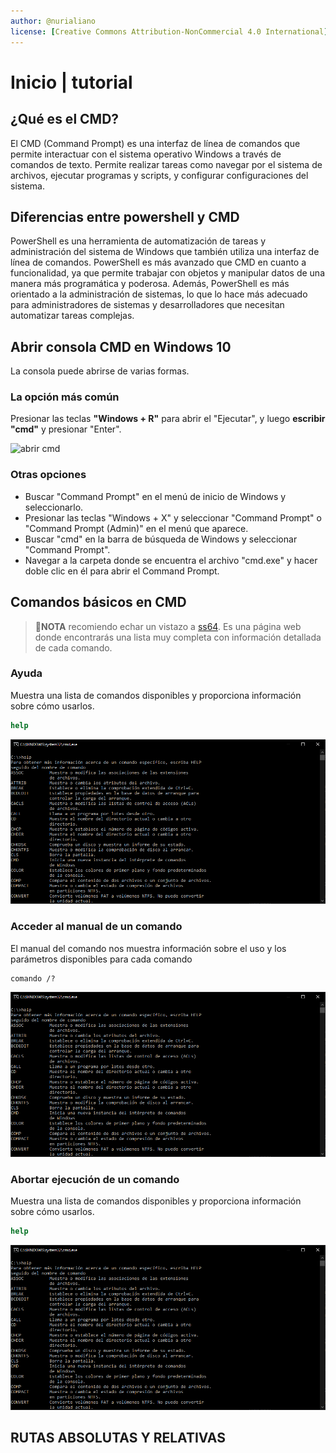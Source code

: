 ```yaml
---
author: @nurialiano
license: [Creative Commons Attribution-NonCommercial 4.0 International](https://creativecommons.org/licenses/by-nc/4.0/legalcode)
---
```


# Inicio | tutorial

## ¿Qué es el CMD?

El CMD (Command Prompt) es una interfaz de línea de comandos que permite interactuar con el sistema operativo Windows a través de comandos de texto. Permite realizar tareas como navegar por el sistema de archivos, ejecutar programas y scripts, y configurar configuraciones del sistema.

## Diferencias entre powershell y CMD

PowerShell es una herramienta de automatización de tareas y administración del sistema de Windows que también utiliza una interfaz de línea de comandos. PowerShell es más avanzado que CMD en cuanto a funcionalidad, ya que permite trabajar con objetos y manipular datos de una manera más programática y poderosa. Además, PowerShell es más orientado a la administración de sistemas, lo que lo hace más adecuado para administradores de sistemas y desarrolladores que necesitan automatizar tareas complejas.

## Abrir consola CMD en Windows 10

La consola puede abrirse de varias formas.

### La opción más común

Presionar las teclas **"Windows + R"** para abrir el "Ejecutar", y luego **escribir "cmd"** y presionar "Enter".

![abrir cmd](cmd01.png)

### Otras opciones

- Buscar "Command Prompt" en el menú de inicio de Windows y seleccionarlo.
- Presionar las teclas "Windows + X" y seleccionar "Command Prompt" o "Command Prompt (Admin)" en el menú que aparece.
- Buscar "cmd" en la barra de búsqueda de Windows y seleccionar "Command Prompt".
- Navegar a la carpeta donde se encuentra el archivo "cmd.exe" y hacer doble clic en él para abrir el Command Prompt.

## Comandos básicos en CMD

>:pencil:**NOTA** recomiendo echar un vistazo a [ss64](https://ss64.com/nt/). Es una página web donde encontrarás una lista muy completa con información detallada de cada comando.

### Ayuda

Muestra una lista de comandos disponibles y proporciona información sobre cómo usarlos.

~~~cmd
help
~~~

![comando help](img/command-help.png)

### Acceder al manual de un comando

El manual del comando nos muestra información sobre el uso y los parámetros disponibles para cada comando

~~~cmd
comando /?
~~~

![comando help](img/command-help.png)

### Abortar ejecución de un comando

Muestra una lista de comandos disponibles y proporciona información sobre cómo usarlos.

~~~cmd
help
~~~

![comando help](img/command-help.png)

## RUTAS ABSOLUTAS Y RELATIVAS